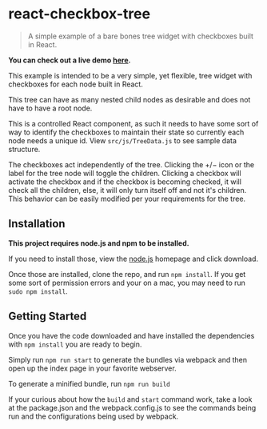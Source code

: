 react-checkbox-tree
===================
> A simple example of a bare bones tree widget with checkboxes built in React.



<strong>You can check out a live demo <a href=''>here</a>.</strong>


<p>This example is intended to be a very simple, yet flexible, tree widget with checkboxes for each node built in React.</p>
<p>This tree can have as many nested child nodes as desirable and does not have to have a root node.</p>
<p>This is a controlled React component, as such it needs to have some sort of way to identify the checkboxes to maintain their state so currently each node needs a unique id. View <code>src/js/TreeData.js</code> to see sample data structure.</p>
<p>The checkboxes act independently of the tree. Clicking the +/− icon or the label for the tree node will toggle the children. Clicking a checkbox will activate the checkbox and if the checkbox is becoming checked, it will check all the children, else, it will only turn itself off and not it's children. This behavior can be easily modified per your requirements for the tree.</p>

## Installation
<strong>This project requires node.js and npm to be installed.</strong>
<p>If you need to install those, view the <a href='http://nodejs.org' target='_blank'>node.js</a> homepage and click download.</p>

<p>Once those are installed, clone the repo, and run <code>npm install</code>.  If you get some sort of permission errors and your on a mac, you may need to run <code>sudo npm install</code>.</p>

## Getting Started
<p>Once you have the code downloaded and have installed the dependencies with <code>npm install</code> you are ready to begin.</p>
<p>Simply run <code>npm run start</code> to generate the bundles via webpack and then open up the index page in your favorite webserver.</p>
<p>To generate a minified bundle, run <code>npm run build</code></p>
<p>If your curious about how the <code>build</code> and <code>start</code> command work, take a look at the package.json and the webpack.config.js to see the commands being run and the configurations being used by webpack.</p>



